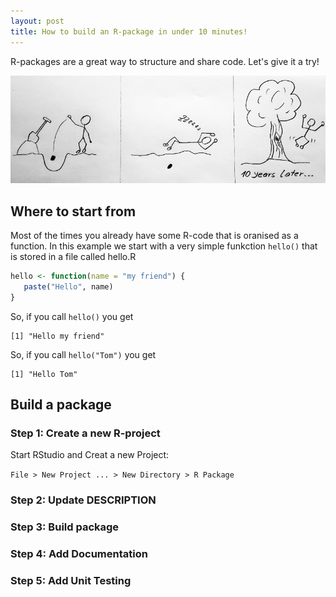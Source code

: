 ```yaml
---
layout: post
title: How to build an R-package in under 10 minutes!
---
```


R-packages are a great way to structure and share code. Let's give it a try!

![Growing trees](../images/trees-thehardway.jpg)

## Where to start from

Most of the times you already have some R-code that is oranised as a function. In this example we start with a very simple funkction `hello()` that is stored in a file called hello.R

```R
hello <- function(name = "my friend") {
   paste("Hello", name)
}
```

So, if you call `hello()` you get

```
[1] "Hello my friend"
```

So, if you call `hello("Tom")` you get

```
[1] "Hello Tom"
```


## Build a package

### Step 1: Create a new R-project

Start RStudio and Creat a new Project:

`File > New Project ... > New Directory > R Package`

### Step 2: Update DESCRIPTION

### Step 3: Build package

### Step 4: Add Documentation

### Step 5: Add Unit Testing
